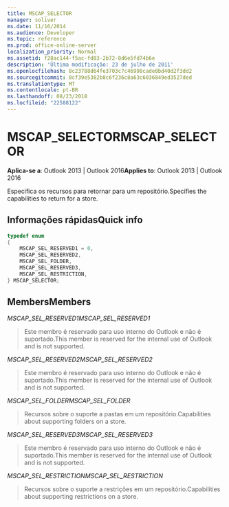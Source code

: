 ```yaml
---
title: MSCAP_SELECTOR
manager: soliver
ms.date: 11/16/2014
ms.audience: Developer
ms.topic: reference
ms.prod: office-online-server
localization_priority: Normal
ms.assetid: f28ac144-f5ac-fd83-2b72-8d6e5fd74b6e
description: 'Última modificação: 23 de julho de 2011'
ms.openlocfilehash: 8c23788d64fe3703c7c46998cade0bd40d2f3dd2
ms.sourcegitcommit: 0cf39e5382b8c6f236c8a63c6036849ed3527ded
ms.translationtype: MT
ms.contentlocale: pt-BR
ms.lasthandoff: 08/23/2018
ms.locfileid: "22588122"
---
```

# <a name="mscapselector"></a><span data-ttu-id="07617-103">MSCAP_SELECTOR</span><span class="sxs-lookup"><span data-stu-id="07617-103">MSCAP_SELECTOR</span></span>

  
  
<span data-ttu-id="07617-104">**Aplica-se a**: Outlook 2013 | Outlook 2016</span><span class="sxs-lookup"><span data-stu-id="07617-104">**Applies to**: Outlook 2013 | Outlook 2016</span></span> 
  
<span data-ttu-id="07617-105">Especifica os recursos para retornar para um repositório.</span><span class="sxs-lookup"><span data-stu-id="07617-105">Specifies the capabilities to return for a store.</span></span>
  
## <a name="quick-info"></a><span data-ttu-id="07617-106">Informações rápidas</span><span class="sxs-lookup"><span data-stu-id="07617-106">Quick info</span></span>

```cpp
typedef enum 
{ 
    MSCAP_SEL_RESERVED1 = 0, 
    MSCAP_SEL_RESERVED2, 
    MSCAP_SEL_FOLDER, 
    MSCAP_SEL_RESERVED3, 
    MSCAP_SEL_RESTRICTION, 
} MSCAP_SELECTOR;
```

## <a name="members"></a><span data-ttu-id="07617-107">Members</span><span class="sxs-lookup"><span data-stu-id="07617-107">Members</span></span>

 <span data-ttu-id="07617-108">*MSCAP_SEL_RESERVED1*</span><span class="sxs-lookup"><span data-stu-id="07617-108">*MSCAP_SEL_RESERVED1*</span></span> 
  
> <span data-ttu-id="07617-109">Este membro é reservado para uso interno do Outlook e não é suportado.</span><span class="sxs-lookup"><span data-stu-id="07617-109">This member is reserved for the internal use of Outlook and is not supported.</span></span> 
    
 <span data-ttu-id="07617-110">*MSCAP_SEL_RESERVED2*</span><span class="sxs-lookup"><span data-stu-id="07617-110">*MSCAP_SEL_RESERVED2*</span></span> 
  
> <span data-ttu-id="07617-111">Este membro é reservado para uso interno do Outlook e não é suportado.</span><span class="sxs-lookup"><span data-stu-id="07617-111">This member is reserved for the internal use of Outlook and is not supported.</span></span> 
    
 <span data-ttu-id="07617-112">*MSCAP_SEL_FOLDER*</span><span class="sxs-lookup"><span data-stu-id="07617-112">*MSCAP_SEL_FOLDER*</span></span> 
  
> <span data-ttu-id="07617-113">Recursos sobre o suporte a pastas em um repositório.</span><span class="sxs-lookup"><span data-stu-id="07617-113">Capabilities about supporting folders on a store.</span></span>
    
 <span data-ttu-id="07617-114">*MSCAP_SEL_RESERVED3*</span><span class="sxs-lookup"><span data-stu-id="07617-114">*MSCAP_SEL_RESERVED3*</span></span> 
  
> <span data-ttu-id="07617-115">Este membro é reservado para uso interno do Outlook e não é suportado.</span><span class="sxs-lookup"><span data-stu-id="07617-115">This member is reserved for the internal use of Outlook and is not supported.</span></span> 
    
 <span data-ttu-id="07617-116">*MSCAP_SEL_RESTRICTION*</span><span class="sxs-lookup"><span data-stu-id="07617-116">*MSCAP_SEL_RESTRICTION*</span></span> 
  
> <span data-ttu-id="07617-117">Recursos sobre o suporte a restrições em um repositório.</span><span class="sxs-lookup"><span data-stu-id="07617-117">Capabilities about supporting restrictions on a store.</span></span>
    

